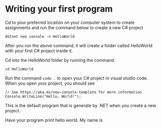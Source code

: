 # Writing your first program

Cd to your preferred location on your computer system to create assignments and run the command below to create a new C# project
```angular2html
dotnet new console -n HelloWorld
```

After you run the above command, it will create a folder called HelloWorld with your first C# project inside it.

Cd into the HelloWorld folder by running the command
```
cd HelloWorld
```

Run the command ``code .`` to open your C# project in visual studio code.
When you open your project, you should see 
```
// See https://aka.ms/new-console-template for more information
Console.WriteLine("Hello, World!");
```
This is the default program that is generate by .NET when you create a new project.

Have your program print hello world. My name is <Your name>



